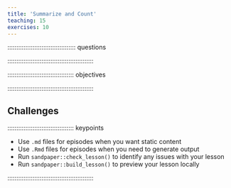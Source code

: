 ```yaml
---
title: 'Summarize and Count'
teaching: 15
exercises: 10
---
```


:::::::::::::::::::::::::::::::::::::: questions 

::::::::::::::::::::::::::::::::::::::::::::::::

::::::::::::::::::::::::::::::::::::: objectives


::::::::::::::::::::::::::::::::::::::::::::::::


## Challenges

::::::::::::::::::::::::::::::::::::: keypoints 

- Use `.md` files for episodes when you want static content
- Use `.Rmd` files for episodes when you need to generate output
- Run `sandpaper::check_lesson()` to identify any issues with your lesson
- Run `sandpaper::build_lesson()` to preview your lesson locally

::::::::::::::::::::::::::::::::::::::::::::::::

